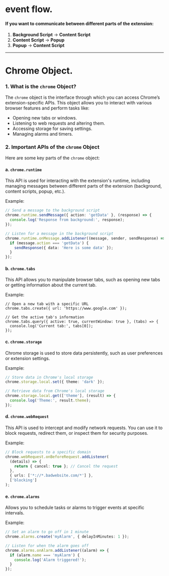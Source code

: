 
# event flow.

#### If you want to communicate between different parts of the extension:

1. **Background Script** → **Content Script**
2. **Content Script** → **Popup**
3. **Popup** → **Content Script**


---

# Chrome Object. 

### **1. What is the `chrome` Object?**

The `chrome` object is the interface through which you can access Chrome’s extension-specific APIs. This object allows you to interact with various browser features and perform tasks like:

- Opening new tabs or windows.
- Listening to web requests and altering them.
- Accessing storage for saving settings.
- Managing alarms and timers.

### **2. Important APIs of the `chrome` Object**

Here are some key parts of the `chrome` object:

#### **a. `chrome.runtime`**

This API is used for interacting with the extension's runtime, including managing messages between different parts of the extension (background, content scripts, popup, etc.).

Example:
```ts
// Send a message to the background script
chrome.runtime.sendMessage({ action: 'getData' }, (response) => {
  console.log('Response from background:', response);
});

// Listen for a message in the background script
chrome.runtime.onMessage.addListener((message, sender, sendResponse) => {
  if (message.action === 'getData') {
    sendResponse({ data: 'Here is some data' });
  }
});

```
#### **b. `chrome.tabs`**

This API allows you to manipulate browser tabs, such as opening new tabs or getting information about the current tab.

Example:
```tsx
// Open a new tab with a specific URL
chrome.tabs.create({ url: 'https://www.google.com' });

// Get the active tab's information
chrome.tabs.query({ active: true, currentWindow: true }, (tabs) => {
  console.log('Current tab:', tabs[0]);
});

```

#### **c. `chrome.storage`**

Chrome storage is used to store data persistently, such as user preferences or extension settings.

Example:
```ts
// Store data in Chrome's local storage
chrome.storage.local.set({ theme: 'dark' });

// Retrieve data from Chrome's local storage
chrome.storage.local.get(['theme'], (result) => {
  console.log('Theme:', result.theme);
});

```

#### **d. `chrome.webRequest`**

This API is used to intercept and modify network requests. You can use it to block requests, redirect them, or inspect them for security purposes.

Example:
```ts
// Block requests to a specific domain
chrome.webRequest.onBeforeRequest.addListener(
  (details) => {
    return { cancel: true }; // Cancel the request
  },
  { urls: ['*://*.badwebsite.com/*'] },
  ['blocking']
);

```
#### **e. `chrome.alarms`**

Allows you to schedule tasks or alarms to trigger events at specific intervals.

Example:
```ts
// Set an alarm to go off in 1 minute
chrome.alarms.create('myAlarm', { delayInMinutes: 1 });

// Listen for when the alarm goes off
chrome.alarms.onAlarm.addListener((alarm) => {
  if (alarm.name === 'myAlarm') {
    console.log('Alarm triggered!');
  }
});

```


